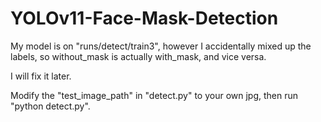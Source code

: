 # YOLOv11-Face-Mask-Detection

My model is on "runs/detect/train3", however I accidentally mixed up the labels, so without_mask is actually with_mask, and vice versa.

I will fix it later.

Modify the "test_image_path" in "detect.py" to your own jpg, then run "python detect.py". 

